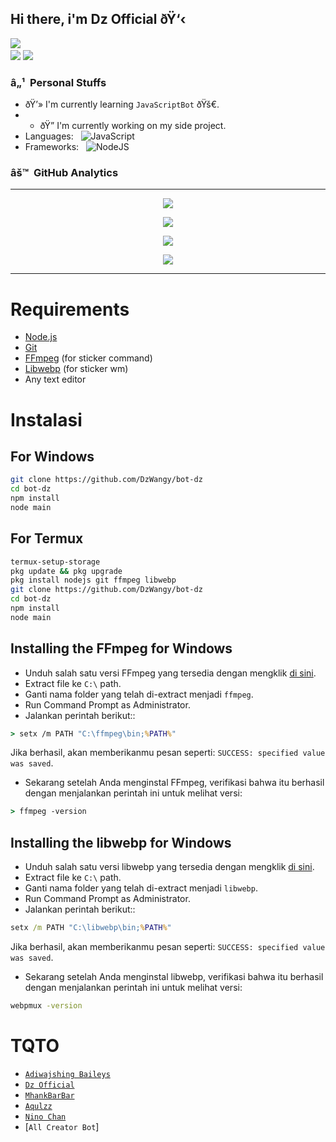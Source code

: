 ## Hi there, i'm Dz Official ðŸ‘‹

<a href="https://github.com/DzWangy"><img src="https://cardivo.vercel.app/api?name=Dz Official&description=Hi, i'm DzBotz and i'm just a newbie programmer nice to meet you all ðŸ¤—&image=https://telegra.ph/file/09d23565eb7e9979c8a62.jpg&usqp=CAU&backgroundColor=%23ecf0f1&Youtube=DOOMZBOTZ&github=DzWangy&pattern=leaf&colorPattern=%23eaeaea" /><a> <br />
[<img src="https://img.shields.io/badge/whatsapp-%808080.svg?&style=for-the-badge&logo=whatsapp&logoColor=white">](https://wa.me/6288226487112)
[<img src="https://img.shields.io/badge/instagram-%23E4405F.svg?&style=for-the-badge&logo=instagram&logoColor=white">](https://www.instagram.com/kuloruwet_/)

### â„¹ &nbsp;Personal Stuffs
- ðŸ’» I'm currently learning `JavaScriptBot` ðŸš€.
- - ðŸ”­ I'm currently working on my side project.
- Languages: &nbsp;
  ![JavaScript](https://img.shields.io/badge/JavaScript-323330?style=for-the-badge&logo=javascript&logoColor=F7DF1E)
- Frameworks: &nbsp;
  ![NodeJS](https://img.shields.io/badge/Node.js-43853D?style=for-the-badge&logo=node.js&logoColor=white)

### âš™ &nbsp;GitHub Analytics

---

<p align="center">
  <a href="https://github.com/DzWangy"><img src="https://github-readme-stats.vercel.app/api?username=DzWangy&theme=tokyonight&show_icons=true" /></a>
  </p>
<p align="center">
  <a href="https://github.com/DzWangy"><img src="https://github-readme-streak-stats.herokuapp.com?user=DzWangy&theme=tokyonight&hide_border=false&properties=background&border=%239611C5FF" /><a>
  </p>
<p align="center">
  <a href="https://github.com/DzWangy"><img src="https://github-readme-stats.vercel.app/api/top-langs?username=DzWangy&theme=tokyonight&layout=compact" /></a>
  </p>
<p align="center">
  <a href="https://github.com/DzWangy"><img src="https://github-profile-trophy.vercel.app/?username=DzWangy&theme=radical&margin-w=20&no-bg=true&no-frame=false" /><a>
  </p>


---



# Requirements
* [Node.js](https://nodejs.org/en/)
* [Git](https://git-scm.com/downloads)
* [FFmpeg](https://github.com/BtbN/FFmpeg-Builds/releases) (for sticker command)
* [Libwebp](https://developers.google.com/speed/webp/download) (for sticker wm)
* Any text editor

# Instalasi
## For Windows
```bash
git clone https://github.com/DzWangy/bot-dz
cd bot-dz
npm install
node main
```
## For Termux
```bash
termux-setup-storage
pkg update && pkg upgrade
pkg install nodejs git ffmpeg libwebp 
git clone https://github.com/DzWangy/bot-dz
cd bot-dz
npm install
node main
```

## Installing the FFmpeg for Windows
* Unduh salah satu versi FFmpeg yang tersedia dengan mengklik [di sini](https://github.com/BtbN/FFmpeg-Builds/releases).
* Extract file ke `C:\` path.
* Ganti nama folder yang telah di-extract menjadi `ffmpeg`.
* Run Command Prompt as Administrator.
* Jalankan perintah berikut::
```cmd
> setx /m PATH "C:\ffmpeg\bin;%PATH%"
```
Jika berhasil, akan memberikanmu pesan seperti: `SUCCESS: specified value was saved`.
* Sekarang setelah Anda menginstal FFmpeg, verifikasi bahwa itu berhasil dengan menjalankan perintah ini untuk melihat versi:
```cmd
> ffmpeg -version
```


## Installing the libwebp for Windows
* Unduh salah satu versi libwebp yang tersedia dengan mengklik [di sini](https://developers.google.com/speed/webp/download).
* Extract file ke `C:\` path.
* Ganti nama folder yang telah di-extract menjadi `libwebp`.
* Run Command Prompt as Administrator.
* Jalankan perintah berikut::
```cmd
setx /m PATH "C:\libwebp\bin;%PATH%"
```
Jika berhasil, akan memberikanmu pesan seperti: `SUCCESS: specified value was saved`.
* Sekarang setelah Anda menginstal libwebp, verifikasi bahwa itu berhasil dengan menjalankan perintah ini untuk melihat versi:
```cmd
webpmux -version
```

# TQTO
* [`Adiwajshing Baileys`](https://github.com/adiwajshing/Baileys)
* [`Dz Official`](https://github.com/DzWangy)
* [`MhankBarBar`](https://github.com/MhankBarBar)
* [`Aqulzz`](https://github.com/zennn08)
* [`Nino Chan`](https://github.com/Nino-chan02)
* [`All Creator Bot`]
